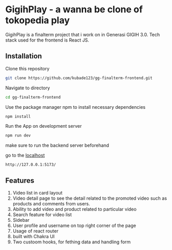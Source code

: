 # GigihPlay - a wanna be clone of tokopedia play

GigihPlay is a finalterm project that i work on in Generasi GIGIH 3.0. Tech stack used for the frontend is React JS.

## Installation

Clone this repository 
```bash
git clone https://github.com/kubade123/gg-finalterm-frontend.git
```

Navigate to directory
```bash
cd gg-finalterm-frontend
```

Use the package manager npm to install necessary dependencies

```bash
npm install
```
Run the App on development server
```bash
npm run dev
```

make sure to run the backend server beforehand

go to the [localhost](http://127.0.0.1:5173/)
```
http://127.0.0.1:5173/
```
## Features

1. Video list in card layout
2. Video detail page to see the detail related to the promoted video such as products and comments from users.
3. Ability to add video and product related to particular video
4. Search feature for video list
5. Sidebar
6. User profile and username on top right corner of the page
7. Usage of react router
8. built with Chakra UI
9. Two custoom hooks, for fething data and handling form

